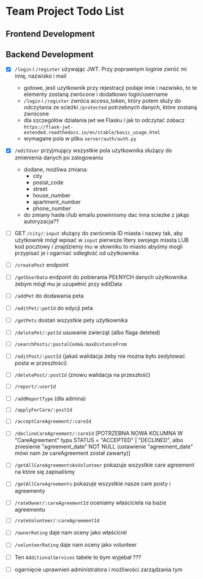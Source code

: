 # Team Project Todo List

## Frontend Development

## Backend Development

- [x] `/login` i `/register` używając JWT. Przy poprawnym loginie zwróć mi imię, nazwisko i mail
  - gotowe, jesli uzytkownik przy rejestracji podaje imie i nazwisko, to te elementy zostaną zwrócone i dodatkowo login/username
  - `/login` i `/register` zwróca access_token, który potem służy do odczytania ze scieżki `/protected` potrzebnych danych, które zostaną zwrócone
  - dla szczegółów działania jwt we Flasku i jak to odczytać zobacz `https://flask-jwt-extended.readthedocs.io/en/stable/basic_usage.html`
  - wymagane pola w pliku `server/auth/auth.py`
  
- [x] `/editUser` przyjmujący wszystkie pola użytkownika służący do zmienienia danych po zalogowaniu
  - dodane, możliwa zmiana:
    - city
    - postal_code
    - street
    - house_number
    - apartment_number
    - phone_number
  - do zmiany hasła i/lub emailu powinnismy dac inna sciezke z jakąs autoryzacja??
- [ ] GET `/city/:input` służący do zwrócenia ID miasta i nazwy tak, aby użytkownik mógł wpisać w `input` pierwsze litery swojego miasta LUB kod pocztowy i znajdziemy mu w słowniku to miasto abyśmy mogli przypisać je i ogarniać odległość od użytkownika
- [ ] `/createPost` endpoint
- [ ] `/getUserData` endpoint do pobierania PEŁNYCH danych użytkownika żebym mógł mu je uzupełnić przy editData
- [ ] `/addPet` do dodawania peta
- [ ] `/editPet/:petId` do edycji peta
- [ ] `/getPets` dostań wszystkie pety użytkownika
- [ ] `/deletePet/:petId` usuwanie zwierząt (albo flaga deleted)
- [ ] `/searchPosts/:postalCode&:maxDistanceFrom`
- [ ] `/editPost/:postId` (jakaś walidacja żeby nie można było zedytować posta w przeszłości)
- [ ] `/deletePost/:postId` (znowu walidacja na przeszłość)
- [ ] `/report/:userId`
- [ ] `/addReportType` (dla admina)
- [ ] `/applyForCare/:postId`
- [ ] `/acceptCareAgreement/:careId`
- [ ] `/declineCareAgreement/:careId` [POTRZEBNA NOWA KOLUMNA W "CareAgreement" typu STATUS = "ACCEPTED" | "DECLINED", albo zniesienie "agreement_date" NOT NULL  (ustawienie "agreement_date" mówi nam że careAgreement został zawarty)]
- [ ] `/getAllCareAgreementsAsVolunteer` pokazuje wszystkie care agreement na które się zapisaliśmy
- [ ] `/getAllCareAgreements` pokazuje wszystkie nasze care posty i agreementy
- [ ] `/rateOwner/:careAgreementId` oceniamy właściciela na bazie agreementu
- [ ] `/rateVolunteer/:careAgreementId`
- [ ] `/ownerRating` daje nam oceny jako właściciel
- [ ] `/volunteerRating` daje nam oceny jako volunteer
- [ ] Ten `AdditionalServices` tabele to bym wyjebał ???
- [ ] ogarnięcie uprawnień administratora i możliwości zarządzania tym
 